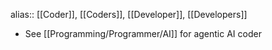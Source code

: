 alias:: [[Coder]], [[Coders]], [[Developer]], [[Developers]]

- See [[Programming/Programmer/AI]] for agentic AI coder